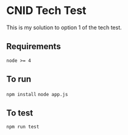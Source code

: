 # CNID Tech Test

This is my solution to option 1 of the tech test.

## Requirements
`node >= 4`

## To run
`npm install`
`node app.js`

## To test
`npm run test`
